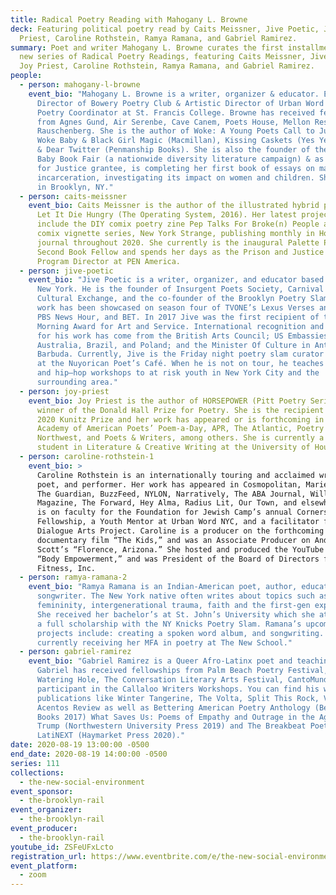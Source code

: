 ```yaml
---
title: Radical Poetry Reading with Mahogany L. Browne
deck: Featuring political poetry read by Caits Meissner, Jive Poetic, Joy
  Priest, Caroline Rothstein, Ramya Ramana, and Gabriel Ramirez.
summary: Poet and writer Mahogany L. Browne curates the first installment in a
  new series of Radical Poetry Readings, featuring Caits Meissner, Jive Poetic,
  Joy Priest, Caroline Rothstein, Ramya Ramana, and Gabriel Ramirez.
people:
  - person: mahogany-l-browne
    event_bio: "Mahogany L. Browne is a writer, organizer & educator. Executive
      Director of Bowery Poetry Club & Artistic Director of Urban Word NYC &
      Poetry Coordinator at St. Francis College. Browne has received fellowships
      from Agnes Gund, Air Serenbe, Cave Canem, Poets House, Mellon Research &
      Rauschenberg. She is the author of Woke: A Young Poets Call to Justice,
      Woke Baby & Black Girl Magic (Macmillan), Kissing Caskets (Yes Yes Books)
      & Dear Twitter (Penmanship Books). She is also the founder of the Woke
      Baby Book Fair (a nationwide diversity literature campaign) & as an Arts
      for Justice grantee, is completing her first book of essays on mass
      incarceration, investigating its impact on women and children. She lives
      in Brooklyn, NY."
  - person: caits-meissner
    event_bio: Caits Meissner is the author of the illustrated hybrid poetry book
      Let It Die Hungry (The Operating System, 2016). Her latest projects
      include the DIY comix poetry zine Pep Talks For Broke(n) People and a
      comix vignette series, New York Strange, publishing monthly in Hobart
      journal throughout 2020. She currently is the inaugural Palette Poetry
      Second Book Fellow and spends her days as the Prison and Justice Writing
      Program Director at PEN America.
  - person: jive-poetic
    event_bio: "Jive Poetic is a writer, organizer, and educator based in Brooklyn,
      New York. He is the founder of Insurgent Poets Society, Carnival Slam:
      Cultural Exchange, and the co-founder of the Brooklyn Poetry Slam. His
      work has been showcased on season four of TVONE’s Lexus Verses and Flow,
      PBS News Hour, and BET. In 2017 Jive was the first recipient of the John
      Morning Award for Art and Service. International recognition and support
      for his work has come from the British Arts Council; US Embassies in
      Australia, Brazil, and Poland; and the Minister Of Culture in Antigua and
      Barbuda. Currently, Jive is the Friday night poetry slam curator and host
      at the Nuyorican Poet’s Café. When he is not on tour, he teaches poetry
      and hip–hop workshops to at risk youth in New York City and the
      surrounding area."
  - person: joy-priest
    event_bio: Joy Priest is the author of HORSEPOWER (Pitt Poetry Series, 2020),
      winner of the Donald Hall Prize for Poetry. She is the recipient of the
      2020 Kunitz Prize and her work has appeared or is forthcoming in the
      Academy of American Poets’ Poem-a-Day, APR, The Atlantic, Poetry
      Northwest, and Poets & Writers, among others. She is currently a doctoral
      student in Literature & Creative Writing at the University of Houston.
  - person: caroline-rothstein-1
    event_bio: >
      Caroline Rothstein is an internationally touring and acclaimed writer,
      poet, and performer. Her work has appeared in Cosmopolitan, Marie Claire,
      The Guardian, BuzzFeed, NYLON, Narratively, The ABA Journal, Williams
      Magazine, The Forward, Hey Alma, Radius Lit, Our Town, and elsewhere. She
      is on faculty for the Foundation for Jewish Camp’s annual Cornerstone
      Fellowship, a Youth Mentor at Urban Word NYC, and a facilitator for the
      Dialogue Arts Project. Caroline is a producer on the forthcoming
      documentary film “The Kids,” and was an Associate Producer on Andrea B.
      Scott’s “Florence, Arizona.” She hosted and produced the YouTube series
      “Body Empowerment,” and was President of the Board of Directors for Mental
      Fitness, Inc.
  - person: ramya-ramana-2
    event_bio: "Ramya Ramana is an Indian-American poet, author, educator and
      songwriter. The New York native often writes about topics such as race,
      femininity, intergenerational trauma, faith and the first-gen experience.
      She received her bachelor’s at St. John’s University which she attended on
      a full scholarship with the NY Knicks Poetry Slam. Ramana’s upcoming
      projects include: creating a spoken word album, and songwriting. Ramana is
      currently receiving her MFA in poetry at The New School."
  - person: gabriel-ramirez
    event_bio: "Gabriel Ramirez is a Queer Afro-Latinx poet and teaching artist.
      Gabriel has received fellowships from Palm Beach Poetry Festival, The
      Watering Hole, The Conversation Literary Arts Festival, CantoMundo and a
      participant in the Callaloo Writers Workshops. You can find his work in
      publications like Winter Tangerine, The Volta, Split This Rock, VINYL,
      Acentos Review as well as Bettering American Poetry Anthology (Bettering
      Books 2017) What Saves Us: Poems of Empathy and Outrage in the Age of
      Trump (Northwestern University Press 2019) and The Breakbeat Poets Vol. 4:
      LatiNEXT (Haymarket Press 2020)."
date: 2020-08-19 13:00:00 -0500
end_date: 2020-08-19 14:00:00 -0500
series: 111
collections:
  - the-new-social-environment
event_sponsor:
  - the-brooklyn-rail
event_organizer:
  - the-brooklyn-rail
event_producer:
  - the-brooklyn-rail
youtube_id: ZSFeUFxLcto
registration_url: https://www.eventbrite.com/e/the-new-social-environment-111-radical-poetry-with-mahogany-l-browne-tickets-117063797971?aff=ebdssbonlinesearch
event_platform:
  - zoom
---
```

